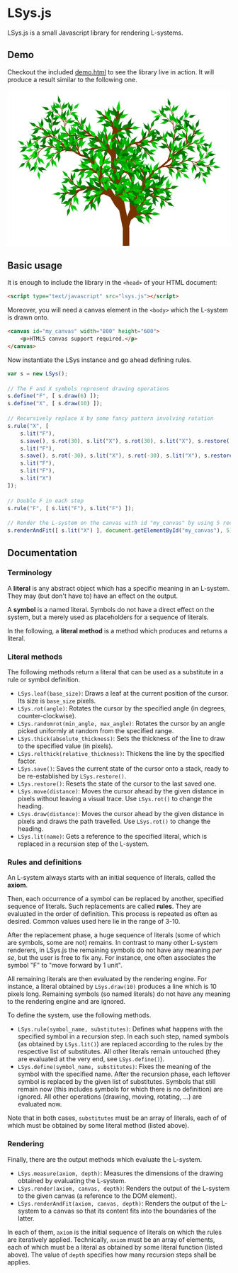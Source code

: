 # LSys.js

LSys.js is a small Javascript library for rendering L-systems.

## Demo

Checkout the included [demo.html](https://cdn.rawgit.com/stevemuller04/lsys.js/master/demo.html) to see the library live in action.
It will produce a result similar to the following one.

<img src="demo1.png"/>

## Basic usage

It is enough to include the library in the `<head>` of your HTML document:

```html
<script type="text/javascript" src="lsys.js"></script>
```

Moreover, you will need a canvas element in the `<body>` which the L-system is drawn onto.

```html
<canvas id="my_canvas" width="800" height="600">
	<p>HTML5 canvas support required.</p>
</canvas>
```

Now instantiate the LSys instance and go ahead defining rules.

```javascript
var s = new LSys();

// The F and X symbols represent drawing operations
s.define("F", [ s.draw(6) ]);
s.define("X", [ s.draw(10) ]);

// Recursively replace X by some fancy pattern involving rotation
s.rule("X", [
	s.lit("F"),
	s.save(), s.rot(30), s.lit("X"), s.rot(30), s.lit("X"), s.restore(),
	s.lit("F"),
	s.save(), s.rot(-30), s.lit("X"), s.rot(-30), s.lit("X"), s.restore(),
	s.lit("F"),
	s.lit("F"),
	s.lit("X")
]);

// Double F in each step
s.rule("F", [ s.lit("F"), s.lit("F") ]);

// Render the L-system on the canvas with id "my_canvas" by using 5 recursion steps
s.renderAndFit([ s.lit("X") ], document.getElementById("my_canvas"), 5);
```

## Documentation

### Terminology

A **literal** is any abstract object which has a specific meaning in an L-system. They may (but don't have to) have an effect on the output.

A **symbol** is a named literal. Symbols do not have a direct effect on the system, but a merely used as placeholders for a sequence of literals.

In the following, a **literal method** is a method which produces and returns a literal.

### Literal methods

The following methods return a literal that can be used as a substitute in a rule or symbol definition.

* `LSys.leaf(base_size)`: Draws a leaf at the current position of the cursor. Its size is `base_size` pixels.
* `LSys.rot(angle)`: Rotates the cursor by the specified angle (in degrees, counter-clockwise).
* `LSys.randomrot(min_angle, max_angle)`: Rotates the cursor by an angle picked uniformly at random from the specified range.
* `LSys.thick(absolute_thickness)`: Sets the thickness of the line to draw to the specified value (in pixels).
* `LSys.relthick(relative_thickness)`: Thickens the line by the specified factor.
* `LSys.save()`: Saves the current state of the cursor onto a stack, ready to be re-established by `LSys.restore()`.
* `LSys.restore()`: Resets the state of the cursor to the last saved one.
* `LSys.move(distance)`: Moves the cursor ahead by the given distance in pixels without leaving a visual trace. Use `LSys.rot()` to change the heading.
* `LSys.draw(distance)`: Moves the cursor ahead by the given distance in pixels and draws the path travelled. Use `LSys.rot()` to change the heading.
* `LSys.lit(name)`: Gets a reference to the specified literal, which is replaced in a recursion step of the L-system.

### Rules and definitions

An L-system always starts with an initial sequence of literals, called the **axiom**.

Then, each occurrence of a symbol can be replaced by another, specified sequence of literals. Such replacements are called **rules**. They are evaluated in the order of definition.
This process is repeated as often as desired. Common values used here lie in the range of 3-10.

After the replacement phase, a huge sequence of literals (some of which are symbols, some are not) remains. In contrast to many other L-system renderers, in LSys.js the remaining symbols do not have any meaning *per se*, but the user is free to fix any. For instance, one often associates the symbol "F" to "move forward by 1 unit".

All remaining literals are then evaluated by the rendering engine. For instance, a literal obtained by `LSys.draw(10)` produces a line which is 10 pixels long. Remaining symbols (so named literals) do not have any meaning to the rendering engine and are ignored.

To define the system, use the following methods.

* `LSys.rule(symbol_name, substitutes)`: Defines what happens with the specified symbol in a recursion step. In each such step, named symbols (as obtained by `LSys.lit()`) are replaced according to the rules by the respective list of substitutes. All other literals remain untouched (they are evaluated at the very end, see `LSys.define()`).
* `LSys.define(symbol_name, substitutes)`: Fixes the meaning of the symbol with the specified name. After the recursion phase, each leftover symbol is replaced by the given list of substitutes. Symbols that still remain now (this includes symbols for which there is no definition) are ignored. All other operations (drawing, moving, rotating, ...) are evaluated now.

Note that in both cases, `substitutes` must be an array of literals, each of of which must be obtained by some literal method (listed above).

### Rendering

Finally, there are the output methods which evaluate the L-system.

* `LSys.measure(axiom, depth)`: Measures the dimensions of the drawing obtained by evaluating the L-system.
* `LSys.render(axiom, canvas, depth)`: Renders the output of the L-system to the given canvas (a reference to the DOM element).
* `LSys.renderAndFit(axiom, canvas, depth)`: Renders the output of the L-system to a canvas so that its content fits into the boundaries of the latter.

In each of them, `axiom` is the initial sequence of literals on which the rules are iteratively applied. Technically, `axiom` must be an array of elements, each of which must be a literal as obtained by some literal function (listed above).
The value of `depth` specifies how many recursion steps shall be applies.
